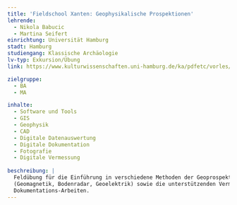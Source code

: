 ```yaml
---
title: 'Fieldschool Xanten: Geophysikalische Prospektionen'
lehrende: 
  - Nikola Babucic
  - Martina Seifert
einrichtung: Universität Hamburg
stadt: Hamburg
studiengang: Klassische Archäologie 
lv-typ: Exkursion/Übung
link: https://www.kulturwissenschaften.uni-hamburg.de/ka/pdfetc/vorles/2024-ss.pdf

zielgruppe:
  - BA
  - MA

inhalte:
  - Software und Tools
  - GIS
  - Geophysik
  - CAD
  - Digitale Datenauswertung
  - Digitale Dokumentation
  - Fotografie
  - Digitale Vermessung
  
beschreibung: |
  Feldübung für die Einführung in verschiedene Methoden der Geoprospektion
  (Geomagnetik, Bodenradar, Geoelektrik) sowie die unterstützenden Vermessungs- und 
  Dokumentations-Arbeiten.
---
```


